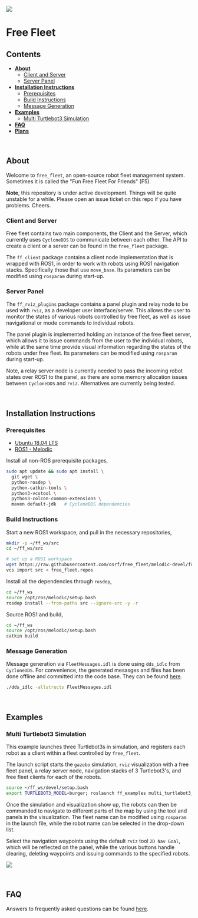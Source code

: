 ![](https://github.com/osrf/free_fleet/workflows/build/badge.svg)

# Free Fleet

## Contents

- **[About](#About)**
  - [Client and Server](#client-and-server)
  - [Server Panel](#server-panel)
- **[Installation Instructions](#installation-instructions)**
  - [Prerequisites](#prerequisites)
  - [Build Instructions](#build-instructions)
  - [Message Generation](#message-generation)
- **[Examples](#examples)**
  - [Multi Turtlebot3 Simulation](#multi-turtlebot3-simulation)
- **[FAQ](#faq)**
- **[Plans](#plans)**

</br>

## About

Welcome to `free_fleet`, an open-source robot fleet management system. 
Sometimes it is called the "Fun Free Fleet For Friends" (F5).

**Note**, this repository is under active development. Things will be quite unstable
for a while. Please open an issue ticket on this repo if you have problems.
Cheers.

### Client and Server

Free fleet contains two main components, the Client and the Server, which currently uses `CycloneDDS` to communicate between each other. The API to create a client or a server can be found in the `free_fleet` package.

The `ff_client` package contains a client node implementation that is wrapped with ROS1, in order to work with robots using ROS1 navigation stacks. Specifically those that use `move_base`. Its parameters can be modified using `rosparam` during start-up.

### Server Panel

The `ff_rviz_plugins` package contains a panel plugin and relay node to be used with `rviz`, as a developer user interface/server. This allows the user to monitor the states of various robots controlled by free fleet, as well as issue navigational or mode commands to individual robots.

The panel plugin is implemented holding an instance of the free fleet server, which allows it to issue commands from the user to the individual robots, while at the same time provide visual information regarding the states of the robots under free fleet. Its parameters can be modified using `rosparam` during start-up.

Note, a relay server node is currently needed to pass the incoming robot states over ROS1 to the panel, as there are some memory allocation issues between `CycloneDDS` and `rviz`. Alternatives are currently being tested.

</br>

## Installation Instructions

### Prerequisites

* [Ubuntu 18.04 LTS](https://releases.ubuntu.com/18.04/)
* [ROS1 - Melodic](https://wiki.ros.org/melodic)

Install all non-ROS prerequisite packages,

```bash
sudo apt update && sudo apt install \
  git wget \
  python-rosdep \
  python-catkin-tools \
  python3-vcstool \
  python3-colcon-common-extensions \
  maven default-jdk   # CycloneDDS dependencies
```

### Build Instructions

Start a new ROS1 workspace, and pull in the necessary repositories,

```bash
mkdir -p ~/ff_ws/src
cd ~/ff_ws/src

# set up a ROS1 workspace
wget https://raw.githubusercontent.com/osrf/free_fleet/melodic-devel/free_fleet.repos
vcs import src < free_fleet.repos
```

Install all the dependencies through `rosdep`,

```bash
cd ~/ff_ws
source /opt/ros/melodic/setup.bash
rosdep install --from-paths src --ignore-src -y -r
```

Source ROS1 and build,

```bash
cd ~/ff_ws
source /opt/ros/melodic/setup.bash
catkin build
```

### Message Generation

Message generation via `FleetMessages.idl` is done using `dds_idlc` from `CycloneDDS`. For convenience, the generated mesasges and files has been done offline and committed into the code base. They can be found [here](./free_fleet/src/messages/FleetMessages.idl).

```bash
./dds_idlc -allstructs FleetMessages.idl
```

</br>

## Examples

### Multi Turtlebot3 Simulation

This example launches three Turtlebot3s in simulation, and registers each robot as a client within a fleet controlled by `free_fleet`.

The launch script starts the `gazebo` simulation, `rviz` visualization with a free fleet panel, a relay server node, navigation stacks of 3 Turtlebot3's, and free fleet clients for each of the robots.

```bash
source ~/ff_ws/devel/setup.bash
export TURTLEBOT3_MODEL=burger; roslaunch ff_examples multi_turtlebot3_ff.launch
```

Once the simulation and visualization show up, the robots can then be commanded to navigate to different parts of the map by using the tool and panels in the visualization. The fleet name can be modified using `rosparam` in the launch file, while the robot name can be selected in the drop-down list. 

Select the navigation waypoints using the default `rviz` tool `2D Nav Goal`, which will be reflected on the panel, while the various buttons handle clearing, deleting waypoints and issuing commands to the specified robots.

![](media/multi_tb3.gif)

</br>

## FAQ

Answers to frequently asked questions can be found [here](/docs/faq.md).
